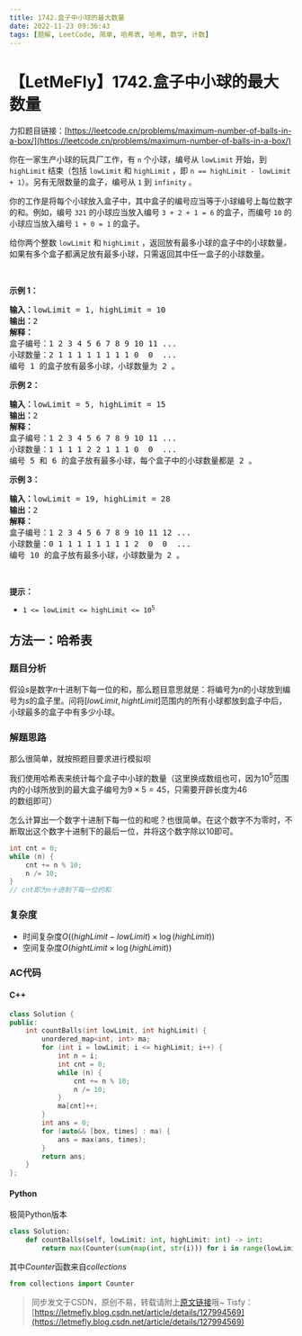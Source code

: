 ```yaml
---
title: 1742.盒子中小球的最大数量
date: 2022-11-23 09:36:43
tags: [题解, LeetCode, 简单, 哈希表, 哈希, 数学, 计数]
---
```


# 【LetMeFly】1742.盒子中小球的最大数量

力扣题目链接：[https://leetcode.cn/problems/maximum-number-of-balls-in-a-box/](https://leetcode.cn/problems/maximum-number-of-balls-in-a-box/)

<p>你在一家生产小球的玩具厂工作，有 <code>n</code> 个小球，编号从 <code>lowLimit</code> 开始，到 <code>highLimit</code> 结束（包括 <code>lowLimit</code> 和 <code>highLimit</code> ，即 <code>n == highLimit - lowLimit + 1</code>）。另有无限数量的盒子，编号从 <code>1</code> 到 <code>infinity</code> 。</p>

<p>你的工作是将每个小球放入盒子中，其中盒子的编号应当等于小球编号上每位数字的和。例如，编号 <code>321</code> 的小球应当放入编号 <code>3 + 2 + 1 = 6</code> 的盒子，而编号 <code>10</code> 的小球应当放入编号 <code>1 + 0 = 1</code> 的盒子。</p>

<p>给你两个整数 <code>lowLimit</code> 和 <code>highLimit</code> ，返回放有最多小球的盒子中的小球数量<em>。</em>如果有多个盒子都满足放有最多小球，只需返回其中任一盒子的小球数量。</p>

<p> </p>

<p><strong>示例 1：</strong></p>

<pre>
<strong>输入：</strong>lowLimit = 1, highLimit = 10
<strong>输出：</strong>2
<strong>解释：</strong>
盒子编号：1 2 3 4 5 6 7 8 9 10 11 ...
小球数量：2 1 1 1 1 1 1 1 1 0  0  ...
编号 1 的盒子放有最多小球，小球数量为 2 。</pre>

<p><strong>示例 2：</strong></p>

<pre>
<strong>输入：</strong>lowLimit = 5, highLimit = 15
<strong>输出：</strong>2
<strong>解释：</strong>
盒子编号：1 2 3 4 5 6 7 8 9 10 11 ...
小球数量：1 1 1 1 2 2 1 1 1 0  0  ...
编号 5 和 6 的盒子放有最多小球，每个盒子中的小球数量都是 2 。
</pre>

<p><strong>示例 3：</strong></p>

<pre>
<strong>输入：</strong>lowLimit = 19, highLimit = 28
<strong>输出：</strong>2
<strong>解释：</strong>
盒子编号：1 2 3 4 5 6 7 8 9 10 11 12 ...
小球数量：0 1 1 1 1 1 1 1 1 2  0  0  ...
编号 10 的盒子放有最多小球，小球数量为 2 。
</pre>

<p> </p>

<p><strong>提示：</strong></p>

<ul>
	<li><code>1 <= lowLimit <= highLimit <= 10<sup>5</sup></code></li>
</ul>


    
## 方法一：哈希表

### 题目分析

假设$s$是数字$n$十进制下每一位的和，那么题目意思就是：将编号为$n$的小球放到编号为$s$的盒子里。问将$[lowLimit, hightLimit]$范围内的所有小球都放到盒子中后，小球最多的盒子中有多少小球。

### 解题思路

那么很简单，就按照题目要求进行模拟呗

我们使用哈希表来统计每个盒子中小球的数量（这里换成数组也可，因为$10^5$范围内的小球所放到的最大盒子编号为$9\times5=45$，只需要开辟长度为$46$的数组即可）

怎么计算出一个数字十进制下每一位的和呢？也很简单。在这个数字不为零时，不断取出这个数字十进制下的最后一位，并将这个数字除以$10$即可。

```cpp
int cnt = 0;
while (n) {
	cnt += n % 10;
	n /= 10;
}
// cnt即为n十进制下每一位的和
```

### 复杂度

+ 时间复杂度$O((highLimit - lowLimit)\times \log(highLimit))$
+ 空间复杂度$O(hightLimit\times \log(highLimit))$

### AC代码

#### C++

```cpp
class Solution {
public:
    int countBalls(int lowLimit, int highLimit) {
        unordered_map<int, int> ma;
        for (int i = lowLimit; i <= highLimit; i++) {
            int n = i;
            int cnt = 0;
            while (n) {
                cnt += n % 10;
                n /= 10;
            }
            ma[cnt]++;
        }
        int ans = 0;
        for (auto&& [box, times] : ma) {
            ans = max(ans, times);
        }
        return ans;
    }
};
```

#### Python

极简Python版本

```python
class Solution:
    def countBalls(self, lowLimit: int, highLimit: int) -> int:
        return max(Counter(sum(map(int, str(i))) for i in range(lowLimit, highLimit + 1)).values())
```

其中$Counter$函数来自$collections$

```python
from collections import Counter
```

> 同步发文于CSDN，原创不易，转载请附上[原文链接](https://blog.tisfy.eu.org/2022/11/23/LeetCode%201742.%E7%9B%92%E5%AD%90%E4%B8%AD%E5%B0%8F%E7%90%83%E7%9A%84%E6%9C%80%E5%A4%A7%E6%95%B0%E9%87%8F/)哦~
> Tisfy：[https://letmefly.blog.csdn.net/article/details/127994569](https://letmefly.blog.csdn.net/article/details/127994569)
